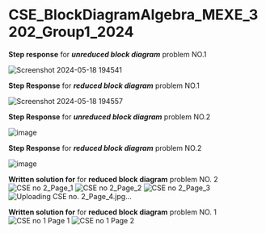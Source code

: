 # CSE_BlockDiagramAlgebra_MEXE_3202_Group1_2024

**Step response** for ***unreduced block diagram*** problem NO.1

![Screenshot 2024-05-18 194541](https://github.com/Bien21-00590/CSE_BlockDiagramAlgebra_MEXE_3202_Group1_2024/assets/157565160/486bcdcd-9381-4e7c-8b59-923d719c718a)


**Step Response** for ***reduced block diagram*** problem NO.1 

![Screenshot 2024-05-18 194557](https://github.com/Bien21-00590/CSE_BlockDiagramAlgebra_MEXE_3202_Group1_2024/assets/157565160/b3438df2-956e-496b-8e33-2db378b7e3bb)


**Step Response** for ***unreduced block diagram*** problem NO.2 

![image](https://github.com/Bien21-00590/CSE_BlockDiagramAlgebra_MEXE_3202_Group1_2024/assets/157681561/ebdf7fd1-0322-4192-8b1b-8fc68707184f)

**Step Response** for ***reduced block diagram*** problem NO.2 

![image](https://github.com/Bien21-00590/CSE_BlockDiagramAlgebra_MEXE_3202_Group1_2024/assets/157681561/15c2f3f2-a01f-4248-8155-8f501bf5c945)


**Written solution for** for **reduced block diagram** problem NO. 2
![CSE no  2_Page_1](https://github.com/Bien21-00590/CSE_BlockDiagramAlgebra_MEXE_3202_Group1_2024/assets/157965990/929f564e-d6e8-4814-857f-52c65efcf048)
![CSE no  2_Page_2](https://github.com/Bien21-00590/CSE_BlockDiagramAlgebra_MEXE_3202_Group1_2024/assets/157965990/220c866d-34eb-4050-bd19-20f93edbe728)
![CSE no  2_Page_3](https://github.com/Bien21-00590/CSE_BlockDiagramAlgebra_MEXE_3202_Group1_2024/assets/157965990/f63c1890-985e-4b9b-8f2a-b9902722ef84)
![Uploading CSE no. 2_Page_4.jpg…]()


**Written solution for** for **reduced block diagram** problem NO. 1
![CSE no 1 Page 1](https://github.com/Bien21-00590/CSE_BlockDiagramAlgebra_MEXE_3202_Group1_2024/assets/158009409/0f04a344-1f00-4274-9846-e689ad0358e1)
![CSE no 1 Page 2](https://github.com/Bien21-00590/CSE_BlockDiagramAlgebra_MEXE_3202_Group1_2024/assets/158009409/d7fa533d-cd84-49a8-98e5-596e92f5f2ac)
















